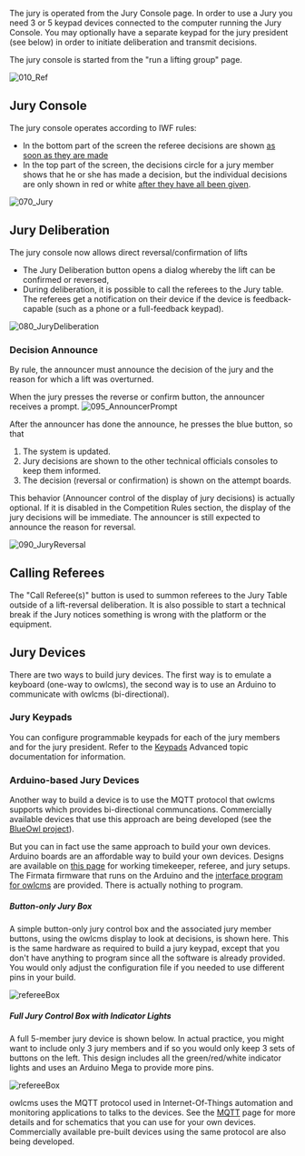 The jury is operated from the Jury Console page.  In order to use a Jury  you need 3 or 5 keypad devices connected to the computer running the Jury Console.  You may optionally have a separate keypad for the jury president (see below) in order to initiate deliberation and transmit decisions.

The jury console is started from the "run a lifting group" page.

![010_Ref](img/Refereeing/010_Ref.png) 

## Jury Console

The jury console operates according to IWF rules:

- In the bottom part of the screen the referee decisions are shown <u>as soon as they are made</u>  
- In the top part of the screen, the decisions circle for a jury member shows that he or she has made a decision, but the individual decisions are only shown in red or white <u>after they have all been given</u>.

![070_Jury](img/Refereeing/070_Jury.png)

## Jury Deliberation

The jury console now allows direct reversal/confirmation of lifts 

  - The Jury Deliberation button opens a dialog whereby the lift can be confirmed or reversed,
  - During deliberation, it is possible to call the referees to the Jury table.  The referees get a notification on their device if the device is feedback-capable (such as a phone or a full-feedback keypad).

![080_JuryDeliberation](img/Refereeing/080_JuryDeliberation.png)

### Decision Announce

By rule, the announcer must announce the decision of the jury and the reason for which a lift was overturned.

When the jury presses the reverse or confirm button, the announcer receives a prompt.
![095_AnnouncerPrompt](img/Refereeing/095_AnnouncerPrompt.png)

After the announcer has done the announce, he presses the blue button, so that

1. The system is updated. 
2. Jury decisions are shown to the other technical officials consoles to keep them informed.
3. The decision (reversal or confirmation) is shown on the attempt boards.

This behavior (Announcer control of the display of jury decisions) is actually optional.  If it is disabled in the Competition Rules section, the display of the jury decisions will be immediate.  The announcer is still expected to announce the reason for reversal.

![090_JuryReversal](img/Refereeing/090_JuryReversal.png)

## Calling Referees

The "Call Referee(s)" button is used to summon referees to the Jury Table outside of a lift-reversal deliberation.  It is also possible to start a technical break if the Jury notices something is wrong with the platform or the equipment.

## Jury Devices

There are two ways to build jury devices.  The first way is to emulate a keyboard (one-way to owlcms), the second way is to use an Arduino to communicate with owlcms (bi-directional).

### Jury Keypads

You can configure programmable keypads for each of the jury members and for the jury president.  Refer to the [Keypads](Keypads) Advanced topic documentation for information.

### Arduino-based Jury Devices

Another way to build a device is to use the MQTT protocol that owlcms supports which provides bi-directional communcations.   Commercially available devices that use this approach are being developed (see the [BlueOwl project](https://github.com/scottgonzales/blue-owl)).

But you can in fact use the same approach to build your own devices. Arduino boards are an affordable way to build your own devices.  Designs are available on [this page](https://github.com/owlcms/owlcms-firmata/tree/main/README.md) for working timekeeper, referee, and jury setups.  The Firmata firmware that runs on the Arduino and the [interface program for owlcms](https://github.com/owlcms/owlcms-firmata) are provided.  There is actually nothing to program.  

##### Button-only Jury Box

A simple button-only jury control box and the associated jury member buttons, using the owlcms display to look at decisions, is shown here.  This is the same hardware as required to build a jury keypad, except that you don't have anything to program since all the software is already provided.  You would only adjust the configuration file if you needed to use different pins in your build.

 ![refereeBox](img/MQTT/juryButtons.png)

##### Full Jury Control Box with Indicator Lights

A full 5-member jury device is shown below.  In actual practice, you might want to include only 3 jury members and if so you would only keep 3 sets of buttons on the left.   This design includes all the green/red/white indicator lights and uses an Arduino Mega to provide more pins.

 ![refereeBox](img/MQTT/juryBox.png)

owlcms uses the MQTT protocol used in Internet-Of-Things automation and monitoring applications to talks to the devices.  See the [MQTT](MQTT) page for more details and for schematics that you can use for your own devices.  Commercially available pre-built devices using the same protocol are also being developed.

